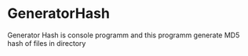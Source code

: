 # GeneratorHash
Generator Hash is console programm and this programm generate MD5 hash of files in directory

